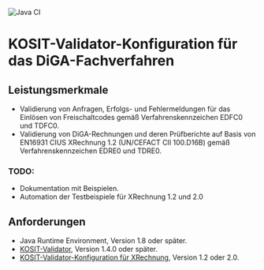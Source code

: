 ![Java CI](https://github.com/bitmarck-service/validator-configuration-diga/workflows/Java%20CI/badge.svg)

# KOSIT-Validator-Konfiguration für das DiGA-Fachverfahren

## Leistungsmerkmale

+ Validierung von Anfragen, Erfolgs- und Fehlermeldungen für das Einlösen von Freischaltcodes
  gemäß Verfahrenskennzeichen EDFC0 und TDFC0.
+ Validierung von DiGA-Rechnungen und deren Prüfberichte auf Basis von EN16931 CIUS XRechnung 1.2 (UN/CEFACT CII
  100.D16B)
  gemäß Verfahrenskennzeichen EDRE0 und TDRE0.

### TODO:

+ Dokumentation mit Beispielen.
+ Automation der Testbeispiele für XRechnung 1.2 und 2.0

## Anforderungen

+ Java Runtime Environment, Version 1.8 oder später. 
+ [KOSIT-Validator](https://github.com/itplr-kosit/validator), Version 1.4.0 oder später.
+ [KOSIT-Validator-Konfiguration für XRechnung](https://github.com/itplr-kosit/validator-configuration-xrechnung),
  Version 1.2 oder 2.0.
